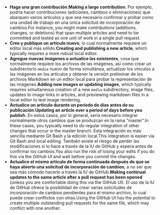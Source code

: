  - <span data-ttu-id="c9853-101">**Haga una gran contribución**.</span><span class="sxs-lookup"><span data-stu-id="c9853-101">**Making a large contribution**.</span></span> <span data-ttu-id="c9853-102">Por ejemplo, podría hacer contribuciones (adiciones, cambios o eliminaciones) que abarquen varios artículos y que sea necesario confirmar y probar como una unidad de trabajo en una única solicitud de incorporación de cambios.</span><span class="sxs-lookup"><span data-stu-id="c9853-102">For instance, you might make contributions (additions, changes, or deletions) that span multiple articles and need to be committed and tested as one unit of work in a single pull request.</span></span> 
 - <span data-ttu-id="c9853-103">**Cree y publique un artículo nuevo**, lo cual normalmente requiere un editor local más sólido.</span><span class="sxs-lookup"><span data-stu-id="c9853-103">**Creating and publishing a new article**, which typically requires a more robust local editor.</span></span> 
 - <span data-ttu-id="c9853-104">**Agregue nuevas imágenes o actualice las existentes**, cosa que normalmente requiere los archivos de las imágenes, así como crear un subdirectorio `media` nuevo de forma simultánea, actualizar los vínculos a las imágenes en los artículos y obtener la versión preliminar de los archivos Markdown en un editor local para probar la representación de las imágenes.</span><span class="sxs-lookup"><span data-stu-id="c9853-104">**Adding new images or updating images**, which typically requires simultaneous creation of a new `media` subdirectory, image files, updates to image links in articles, and previewing markdown files in a local editor to test image rendering.</span></span>
 - <span data-ttu-id="c9853-105">**Actualice un artículo durante un período de días antes de su publicación**.</span><span class="sxs-lookup"><span data-stu-id="c9853-105">**Updating an article over a period of days before you publish**.</span></span> <span data-ttu-id="c9853-106">En estos casos, por lo general, sería necesario integrar normalmente otros cambios que se produzcan en la rama "master".</span><span class="sxs-lookup"><span data-stu-id="c9853-106">In these cases, you typically need to do regular integration of other changes that occur in the master branch.</span></span> <span data-ttu-id="c9853-107">Esta integración es más sencilla mediante Git Bash y la edición local.</span><span class="sxs-lookup"><span data-stu-id="c9853-107">This integration is easier via Git Bash and local editing.</span></span> <span data-ttu-id="c9853-108">También existe el riesgo de perder las modificaciones si lo hace a través de la IU de GitHub y espera antes de confirmar los cambios.</span><span class="sxs-lookup"><span data-stu-id="c9853-108">You also run the risk of losing your edits if you do this via the GitHub UI and wait before you commit the changes.</span></span>
 - <span data-ttu-id="c9853-109">**Actualice el mismo artículo de forma continuada después de que se haya abierto una solicitud de incorporación de cambios**, a no ser que sea más cómodo hacerlo a través la IU de GitHub.</span><span class="sxs-lookup"><span data-stu-id="c9853-109">**Making continual updates to the same article after a pull request has been opened** (unless you are comfortable doing this via the GitHub UI).</span></span> <span data-ttu-id="c9853-110">El uso de la IU de GitHub ofrece la posibilidad de crear varias solicitudes de incorporación de cambios pendientes para el mismo archivo, lo cual puede crear conflictos con otras.</span><span class="sxs-lookup"><span data-stu-id="c9853-110">Using the GitHub UI has the potential to create multiple outstanding pull requests for the same file, which may conflict with one another.</span></span> 